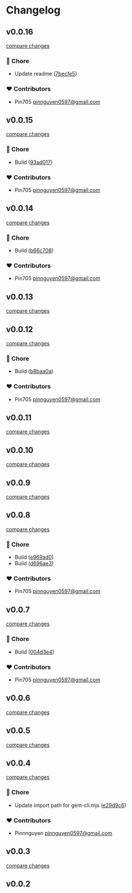 # Changelog


## v0.0.16

[compare changes](https://github.com/pin705/gem-cli/compare/v0.0.15...v0.0.16)

### 🏡 Chore

- Update readme ([7becfe5](https://github.com/pin705/gem-cli/commit/7becfe5))

### ❤️ Contributors

- Pin705 <pinnguyen0597@gmail.com>

## v0.0.15

[compare changes](https://github.com/pin705/gem-cli/compare/v0.0.14...v0.0.15)

### 🏡 Chore

- Build ([93ad017](https://github.com/pin705/gem-cli/commit/93ad017))

### ❤️ Contributors

- Pin705 <pinnguyen0597@gmail.com>

## v0.0.14

[compare changes](https://github.com/pin705/gem-cli/compare/v0.0.13...v0.0.14)

### 🏡 Chore

- Build ([b66c708](https://github.com/pin705/gem-cli/commit/b66c708))

### ❤️ Contributors

- Pin705 <pinnguyen0597@gmail.com>

## v0.0.13

[compare changes](https://github.com/pin705/gem-cli/compare/v0.0.12...v0.0.13)

## v0.0.12

[compare changes](https://github.com/pin705/gem-cli/compare/v0.0.11...v0.0.12)

### 🏡 Chore

- Build ([b8baa0a](https://github.com/pin705/gem-cli/commit/b8baa0a))

### ❤️ Contributors

- Pin705 <pinnguyen0597@gmail.com>

## v0.0.11

[compare changes](https://github.com/pin705/gem-cli/compare/v0.0.10...v0.0.11)

## v0.0.10

[compare changes](https://github.com/pin705/gem-cli/compare/v0.0.9...v0.0.10)

## v0.0.9

[compare changes](https://github.com/pin705/gem-cli/compare/v0.0.8...v0.0.9)

## v0.0.8

[compare changes](https://github.com/pin705/gem-cli/compare/v0.0.7...v0.0.8)

### 🏡 Chore

- Build ([e969ad0](https://github.com/pin705/gem-cli/commit/e969ad0))
- Build ([d696ae3](https://github.com/pin705/gem-cli/commit/d696ae3))

### ❤️ Contributors

- Pin705 <pinnguyen0597@gmail.com>

## v0.0.7

[compare changes](https://github.com/pin705/gem-cli/compare/v0.0.6...v0.0.7)

### 🏡 Chore

- Build ([004d3e4](https://github.com/pin705/gem-cli/commit/004d3e4))

### ❤️ Contributors

- Pin705 <pinnguyen0597@gmail.com>

## v0.0.6

[compare changes](https://github.com/pin705/gem-cli/compare/v0.0.5...v0.0.6)

## v0.0.5

[compare changes](https://github.com/pin705/gem-cli/compare/v0.0.4...v0.0.5)

## v0.0.4

[compare changes](https://github.com/pin705/gem-cli/compare/v0.0.3...v0.0.4)

### 🏡 Chore

- Update import path for gem-cli.mjs ([e29d9c6](https://github.com/pin705/gem-cli/commit/e29d9c6))

### ❤️ Contributors

- Pinnnguyen <pinnguyen0597@gmail.com>

## v0.0.3

[compare changes](https://github.com/pin705/gem-cli/compare/v0.0.2...v0.0.3)

## v0.0.2

